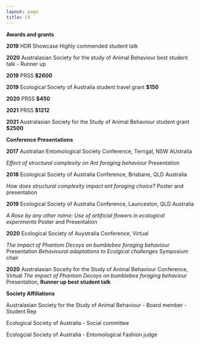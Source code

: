 ```yaml
---
layout: page
title: CV
---
```


**Awards and grants**

__2019__ HDR Showcase Highly commended student talk

__2020__ Australasian Society for the study of Animal Behaviour best student talk - Runner up

__2019__ PRSS **$2600**

__2019__ Ecological Society of Australia student travel grant **$150**

__2020__ PRSS **$450**

__2021__ PRSS **$1212**

__2021__ Australasian Society for the Study of Animal Behaviour student grant **$2500**





**Conference Presentations**


__2017__ Australian Entomological Society Conference, Terrigal, NSW AUstralia

_Effect of structural complexity on Ant foraging behaviour_ Presentation


__2018__ Ecological Society of Australia Conference, Brisbane, QLD Australia

_How does structural complexity impact ant foraging choice?_ Poster and presentation


__2019__ Ecological Society of Australia Conference, Launceston, QLD Australia

_A Rose by any other name: Use of artificial flowers in ecological experiments_ Poster and Presentation

__2020__ Ecological Society of Auystralia Conference, Virtual

_The impact of Phantom Decoys on bumblebee foraging behaviour_ Presentation
_Behavioural adaptations to Ecolgical challenges_ Symposium chair

__2020__ Australasian Soceity for the Study of Animal Behaviour Conference, Virtual
_The impact of Phantom Decoys on bumblebee foraging behaviour_ Presentation, **Runner up best student talk**


**Society Affiliations**


Australasian Society for the Study of Animal Behaviour - Board member - Student Rep


Ecological Society of Australia - Social committee


Ecologcial Society of Australia - Entomological Fashion judge

